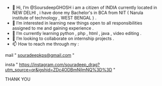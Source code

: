 - 👋 Hi, I’m @SoursdeepGHOSH i am a citizen of INDIA currently located in NEW DELHI , i have done my Bachelor's in BCA from NIT ( Narula institute of technology , WEST BENGAL ) .
- 👀 I’m interested in learning new things open to all responsibilities assigned to me and gaining experience .
- 🌱 I’m currently learning python , php , html , java , video editing .
- 💞️ I’m looking to collaborate on internship projects .
- 📫 How to reach me through my :

 mail " souradeepkps@gmail.com "
 
 insta " https://instagram.com/souradeep_drag?utm_source=qr&igshid=ZDc4ODBmNjlmNQ%3D%3D "



 THANK YOU
<!---
SoursdeepGHOSH/SoursdeepGHOSH is a ✨ special ✨ repository because its `README.md` (this file) appears on your GitHub profile.
You can click the Preview link to take a look at your changes.
--->
